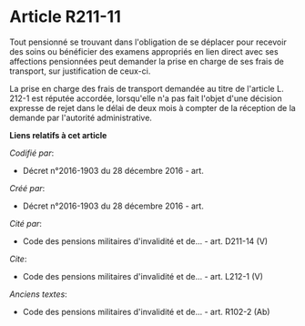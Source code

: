 # Article R211-11

Tout pensionné se trouvant dans l'obligation de se déplacer pour recevoir des soins ou bénéficier des examens appropriés en
lien direct avec ses affections pensionnées peut demander la prise en charge de ses frais de transport, sur justification de
ceux-ci.

La prise en charge des frais de transport demandée au titre de l'article L. 212-1 est réputée accordée, lorsqu'elle n'a pas
fait l'objet d'une décision expresse de rejet dans le délai de deux mois à compter de la réception de la demande par
l'autorité administrative.

**Liens relatifs à cet article**

_Codifié par_:

  - Décret n°2016-1903 du 28 décembre 2016 - art.

_Créé par_:

  - Décret n°2016-1903 du 28 décembre 2016 - art.

_Cité par_:

  - Code des pensions militaires d'invalidité et de... - art. D211-14 (V)

_Cite_:

  - Code des pensions militaires d'invalidité et de... - art. L212-1 (V)

_Anciens textes_:

  - Code des pensions militaires d'invalidité et de... - art. R102-2 (Ab)
